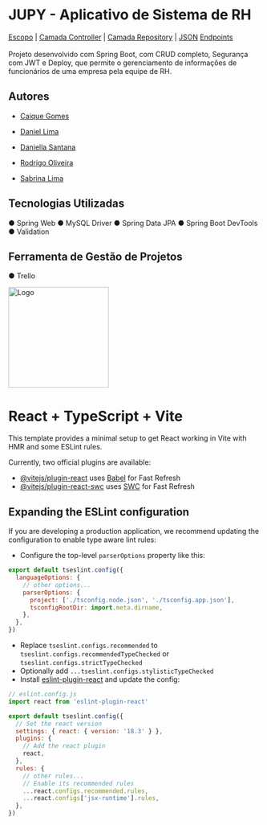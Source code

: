 
# JUPY - Aplicativo de Sistema de RH
[Escopo](https://github.com/projetoIntegrador-aplicacaoRH/backend/raw/refs/heads/main/documentacao/Escopo%20do%20Projeto%20-%20TASK3.docx)  |
[Camada Controller](https://raw.githubusercontent.com/projetoIntegrador-aplicacaoRH/backend/refs/heads/main/documentacao/diagramaCamadaController.png)  |
[Camada Repository](https://raw.githubusercontent.com/projetoIntegrador-aplicacaoRH/backend/refs/heads/main/documentacao/diagramaCamadaRepository.png)  |
[JSON](https://github.com/projetoIntegrador-aplicacaoRH/backend/blob/main/documentacao/requisisoesJSON)
[Endpoints](https://github.com/projetoIntegrador-aplicacaoRH/backend/blob/main/documentacao/Api%20RH.pdf)<br><br>
Projeto desenvolvido com Spring Boot, com CRUD completo, Segurança com JWT e Deploy, que permite o gerenciamento de informações de funcionários de uma empresa pela equipe de RH.

## Autores

- [Caique Gomes](https://www.linkedin.com/in/cttcaiquegomes/)

- [Daniel Lima](https://www.linkedin.com/in/danieldossantoslima)

- [Daniella Santana](https://www.linkedin.com/in/adaniellasantana/)

- [Rodrigo Oliveira](https://www.linkedin.com/in/rodrigo-oliveira-de-santana-23a330262/)
  
- [Sabrina Lima](https://www.linkedin.com/in/sabrina-santoslima/)

## Tecnologias Utilizadas

● Spring Web
● MySQL Driver
● Spring Data JPA
● Spring Boot DevTools
● Validation

## Ferramenta de Gestão de Projetos

● Trello

<img src="https://brazil.generation.org/wp-content/uploads/2024/10/Generation_BRAZIL_logo_NEW-BLUE.png" alt="Logo" width="200">



# React + TypeScript + Vite

This template provides a minimal setup to get React working in Vite with HMR and some ESLint rules.

Currently, two official plugins are available:

- [@vitejs/plugin-react](https://github.com/vitejs/vite-plugin-react/blob/main/packages/plugin-react/README.md) uses [Babel](https://babeljs.io/) for Fast Refresh
- [@vitejs/plugin-react-swc](https://github.com/vitejs/vite-plugin-react-swc) uses [SWC](https://swc.rs/) for Fast Refresh

## Expanding the ESLint configuration

If you are developing a production application, we recommend updating the configuration to enable type aware lint rules:

- Configure the top-level `parserOptions` property like this:

```js
export default tseslint.config({
  languageOptions: {
    // other options...
    parserOptions: {
      project: ['./tsconfig.node.json', './tsconfig.app.json'],
      tsconfigRootDir: import.meta.dirname,
    },
  },
})
```

- Replace `tseslint.configs.recommended` to `tseslint.configs.recommendedTypeChecked` or `tseslint.configs.strictTypeChecked`
- Optionally add `...tseslint.configs.stylisticTypeChecked`
- Install [eslint-plugin-react](https://github.com/jsx-eslint/eslint-plugin-react) and update the config:

```js
// eslint.config.js
import react from 'eslint-plugin-react'

export default tseslint.config({
  // Set the react version
  settings: { react: { version: '18.3' } },
  plugins: {
    // Add the react plugin
    react,
  },
  rules: {
    // other rules...
    // Enable its recommended rules
    ...react.configs.recommended.rules,
    ...react.configs['jsx-runtime'].rules,
  },
})
```
